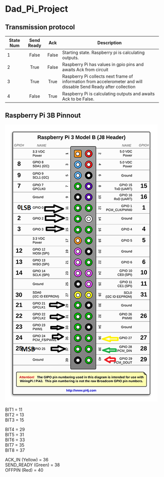 # Dad_Pi_Project



## Transmission protocol
|State Num|Send Ready|Ack|Description|
|---------|:--------:|:-:|-----------|
|1        |False    |False    |Starting state. Raspberry pi is calculating outputs.|
|2        |True     |False    |Raspberry Pi has values in gpio pins and awaits Ack from circuit|
|3        |True     |True     |Raspberry Pi collects next frame of information from accelerometer and will dissable Send Ready after collection|
|4        |False    |True     |Raspberry Pi is calculating outputs and awaits Ack to be False.|

## Raspberry Pi 3B Pinnout

![](Resources/GPIO_Pins_Pi_3b_Marked.png)

BIT1 = 11  
BIT2 = 13  
BIT3 = 15  
  
BIT4 = 29  
BIT5 = 31  
BIT6 = 33  
BIT7 = 35  
BIT8 = 37  

ACK_IN (Yellow) = 36  
SEND_READY (Green) = 38  
OFFPIN (Red) = 40  